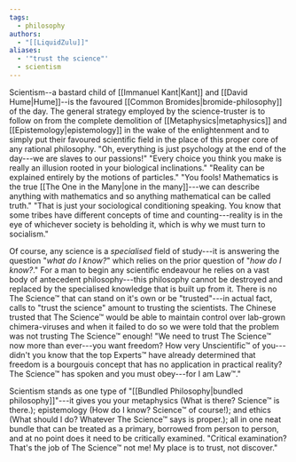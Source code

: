 ```yaml
---
tags:
  - philosophy
authors:
  - "[[LiquidZulu]]"
aliases:
  - '"trust the science"'
  - scientism
---
```

Scientism--a bastard child of [[Immanuel Kant|Kant]] and [[David Hume|Hume]]--is the favoured [[Common Bromides|bromide-philosophy]] of the day. The general strategy employed by the science-truster is to follow on from the complete demolition of [[Metaphysics|metaphysics]] and [[Epistemology|epistemology]] in the wake of the enlightenment and to simply put their favoured scientific field in the place of this proper core of any rational philosophy. "Oh, everything is just psychology at the end of the day---we are slaves to our passions!" "Every choice you think you make is really an illusion rooted in your biological inclinations." "Reality can be explained entirely by the motions of particles." "You fools! Mathematics is the true [[The One in the Many|one in the many]]---we can describe anything with mathematics and so anything mathematical can be called truth." "That is just your sociological conditioning speaking. You know that some tribes have different concepts of time and counting---reality is in the eye of whichever society is beholding it, which is why we must turn to socialism."

Of course, any science is a *specialised* field of study---it is answering the question "*what do I know?*" which relies on the prior question of "*how do I know?*." For a man to begin any scientific endeavour he relies on a vast body of antecedent philosophy---this philosophy cannot be destroyed and replaced by the specialised knowledge that is built up from it. There is no The Science™ that can stand on it's own or be "trusted"---in actual fact, calls to "trust the science" amount to trusting the scientists. The Chinese trusted that The Science™ would be able to maintain control over lab-grown chimera-viruses and when it failed to do so we were told that the problem was not trusting The Science™ enough! "We need to trust The Science™ now more than ever---you want freedom? How very Unscientific™ of you---didn't you know that the top Experts™ have already determined that freedom is a bourgouis concept that has no application in practical reality? The Science™ has spoken and you must obey---for I am Law™."

Scientism stands as one type of "[[Bundled Philosophy|bundled philosophy]]"---it gives you your metaphysics (What is there? Science™ is there.); epistemology (How do I know? Science™ of course!); and ethics (What should I do? Whatever The Science™ says is proper.); all in one neat bundle that can be treated as a primary, borrowed from person to person, and at no point does it need to be critically examined. "Critical examination? That's the job of The Science™ not me! My place is to trust, not discover."